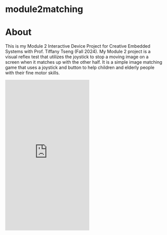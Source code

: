 # module2matching
# About

This is my Module 2 Interactive Device Project for Creative Embedded Systems with Prof. Tiffany Tseng (Fall 2024). My Module 2 project is a visual reflex test that utilizes the joystick to stop a moving image on a screen when it matches up with the other half. It is a simple image matching game that uses a joystick and button to help children and elderly people with their fine motor skills.

<iframe src="https://giphy.com/embed/buP20ihBfDrdjP2uno" width="268" height="480" frameBorder="0" allowFullScreen></iframe>



